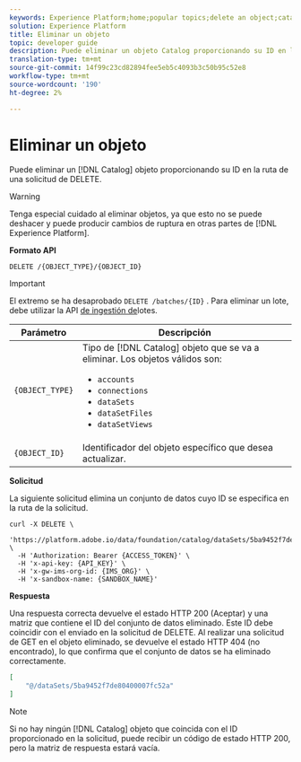 ```yaml
---
keywords: Experience Platform;home;popular topics;delete an object;catalog service;api
solution: Experience Platform
title: Eliminar un objeto
topic: developer guide
description: Puede eliminar un objeto Catalog proporcionando su ID en la ruta de una solicitud de DELETE.
translation-type: tm+mt
source-git-commit: 14f99c23cd82894fee5eb5c4093b3c50b95c52e8
workflow-type: tm+mt
source-wordcount: '190'
ht-degree: 2%

---
```



# Eliminar un objeto

Puede eliminar un [!DNL Catalog] objeto proporcionando su ID en la ruta de una solicitud de DELETE.

>[!WARNING]
>
>Tenga especial cuidado al eliminar objetos, ya que esto no se puede deshacer y puede producir cambios de ruptura en otras partes de [!DNL Experience Platform].

**Formato API**

```http
DELETE /{OBJECT_TYPE}/{OBJECT_ID}
```

>[!IMPORTANT]
>
>El extremo se ha desaprobado `DELETE /batches/{ID}` . Para eliminar un lote, debe utilizar la API [de ingestión de](../../ingestion/batch-ingestion/api-overview.md#delete-a-batch)lotes.

| Parámetro | Descripción |
| --- | --- |
| `{OBJECT_TYPE}` | Tipo de [!DNL Catalog] objeto que se va a eliminar. Los objetos válidos son: <ul><li>`accounts`</li><li>`connections`</li><li>`dataSets`</li><li>`dataSetFiles`</li><li>`dataSetViews`</li></ul> |
| `{OBJECT_ID}` | Identificador del objeto específico que desea actualizar. |

**Solicitud**

La siguiente solicitud elimina un conjunto de datos cuyo ID se especifica en la ruta de la solicitud.

```shell
curl -X DELETE \
  'https://platform.adobe.io/data/foundation/catalog/dataSets/5ba9452f7de80400007fc52a' \
  -H 'Authorization: Bearer {ACCESS_TOKEN}' \
  -H 'x-api-key: {API_KEY}' \
  -H 'x-gw-ims-org-id: {IMS_ORG}' \
  -H 'x-sandbox-name: {SANDBOX_NAME}'
```

**Respuesta**

Una respuesta correcta devuelve el estado HTTP 200 (Aceptar) y una matriz que contiene el ID del conjunto de datos eliminado. Este ID debe coincidir con el enviado en la solicitud de DELETE. Al realizar una solicitud de GET en el objeto eliminado, se devuelve el estado HTTP 404 (no encontrado), lo que confirma que el conjunto de datos se ha eliminado correctamente.

```json
[
    "@/dataSets/5ba9452f7de80400007fc52a"
]
```

>[!NOTE]
>
>Si no hay ningún [!DNL Catalog] objeto que coincida con el ID proporcionado en la solicitud, puede recibir un código de estado HTTP 200, pero la matriz de respuesta estará vacía.
